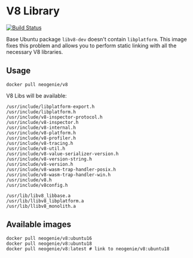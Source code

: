 # V8 Library

[![Build Status](https://travis-ci.com/neogenie/v8.svg?branch=master)](https://travis-ci.com/neogenie/v8)

Base Ubuntu package `libv8-dev` doesn't contain `libplatform`. 
This image fixes this problem and allows you to perform static linking with all the necessary V8 libraries.

## Usage

```
docker pull neogenie/v8
```

V8 Libs will be available:

```
/usr/include/libplatform-export.h
/usr/include/libplatform.h
/usr/include/v8-inspector-protocol.h
/usr/include/v8-inspector.h
/usr/include/v8-internal.h
/usr/include/v8-platform.h
/usr/include/v8-profiler.h
/usr/include/v8-tracing.h
/usr/include/v8-util.h
/usr/include/v8-value-serializer-version.h
/usr/include/v8-version-string.h
/usr/include/v8-version.h
/usr/include/v8-wasm-trap-handler-posix.h
/usr/include/v8-wasm-trap-handler-win.h
/usr/include/v8.h
/usr/include/v8config.h

/usr/lib/libv8_libbase.a
/usr/lib/llibv8_libplatform.a
/usr/lib/llibv8_monolith.a
```

## Available images

```
docker pull neogenie/v8:ubuntu16
docker pull neogenie/v8:ubuntu18
docker pull neogenie/v8:latest # link to neogenie/v8:ubuntu18
```


